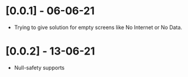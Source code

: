 # [0.0.1] - 06-06-21

* Trying to give solution for empty screens like No Internet or No Data.

# [0.0.2] - 13-06-21

* Null-safety supports 
